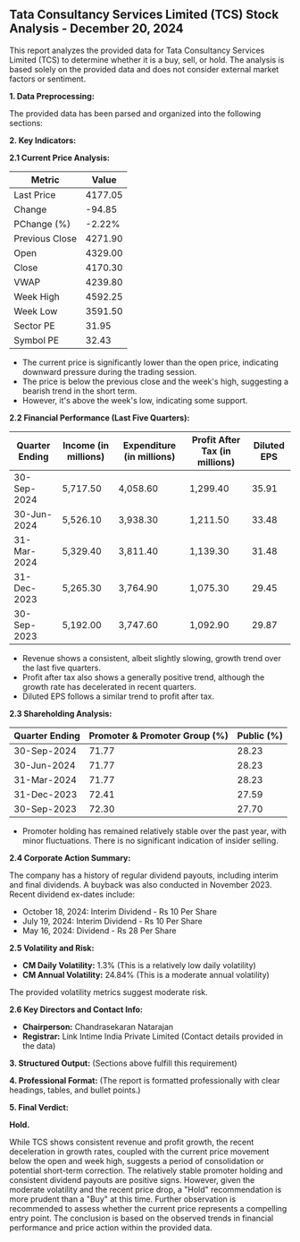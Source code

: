 ## Tata Consultancy Services Limited (TCS) Stock Analysis - December 20, 2024

This report analyzes the provided data for Tata Consultancy Services Limited (TCS) to determine whether it is a buy, sell, or hold.  The analysis is based solely on the provided data and does not consider external market factors or sentiment.

**1. Data Preprocessing:**

The provided data has been parsed and organized into the following sections:

**2. Key Indicators:**

**2.1 Current Price Analysis:**

| Metric             | Value      |
|----------------------|------------|
| Last Price          | 4177.05    |
| Change              | -94.85     |
| PChange (%)         | -2.22%     |
| Previous Close      | 4271.90    |
| Open                | 4329.00    |
| Close               | 4170.30    |
| VWAP                | 4239.80    |
| Week High           | 4592.25    |
| Week Low            | 3591.50    |
| Sector PE           | 31.95      |
| Symbol PE           | 32.43      |


* The current price is significantly lower than the open price, indicating downward pressure during the trading session.
* The price is below the previous close and the week's high, suggesting a bearish trend in the short term.
* However, it's above the week's low, indicating some support.


**2.2 Financial Performance (Last Five Quarters):**

| Quarter Ending     | Income (in millions) | Expenditure (in millions) | Profit After Tax (in millions) | Diluted EPS |
|----------------------|-----------------------|---------------------------|-------------------------------|-------------|
| 30-Sep-2024         | 5,717.50              | 4,058.60                  | 1,299.40                      | 35.91       |
| 30-Jun-2024         | 5,526.10              | 3,938.30                  | 1,211.50                      | 33.48       |
| 31-Mar-2024         | 5,329.40              | 3,811.40                  | 1,139.30                      | 31.48       |
| 31-Dec-2023         | 5,265.30              | 3,764.90                  | 1,075.30                      | 29.45       |
| 30-Sep-2023         | 5,192.00              | 3,747.60                  | 1,092.90                      | 29.87       |

* Revenue shows a consistent, albeit slightly slowing, growth trend over the last five quarters.
* Profit after tax also shows a generally positive trend, although the growth rate has decelerated in recent quarters.
* Diluted EPS follows a similar trend to profit after tax.


**2.3 Shareholding Analysis:**

| Quarter Ending     | Promoter & Promoter Group (%) | Public (%) |
|----------------------|-----------------------------|------------|
| 30-Sep-2024         | 71.77                        | 28.23      |
| 30-Jun-2024         | 71.77                        | 28.23      |
| 31-Mar-2024         | 71.77                        | 28.23      |
| 31-Dec-2023         | 72.41                        | 27.59      |
| 30-Sep-2023         | 72.30                        | 27.70      |

* Promoter holding has remained relatively stable over the past year, with minor fluctuations.  There is no significant indication of insider selling.


**2.4 Corporate Action Summary:**

The company has a history of regular dividend payouts, including interim and final dividends.  A buyback was also conducted in November 2023.  Recent dividend ex-dates include:

* October 18, 2024: Interim Dividend - Rs 10 Per Share
* July 19, 2024: Interim Dividend - Rs 10 Per Share
* May 16, 2024: Dividend - Rs 28 Per Share


**2.5 Volatility and Risk:**

* **CM Daily Volatility:** 1.3% (This is a relatively low daily volatility)
* **CM Annual Volatility:** 24.84% (This is a moderate annual volatility)

The provided volatility metrics suggest moderate risk.


**2.6 Key Directors and Contact Info:**

* **Chairperson:** Chandrasekaran Natarajan
* **Registrar:** Link Intime India Private Limited (Contact details provided in the data)


**3. Structured Output:**  (Sections above fulfill this requirement)


**4. Professional Format:** (The report is formatted professionally with clear headings, tables, and bullet points.)


**5. Final Verdict:**

**Hold.**

While TCS shows consistent revenue and profit growth, the recent deceleration in growth rates, coupled with the current price movement below the open and week high, suggests a period of consolidation or potential short-term correction.  The relatively stable promoter holding and consistent dividend payouts are positive signs. However, given the moderate volatility and the recent price drop, a "Hold" recommendation is more prudent than a "Buy" at this time.  Further observation is recommended to assess whether the current price represents a compelling entry point.  The conclusion is based on the observed trends in financial performance and price action within the provided data.
